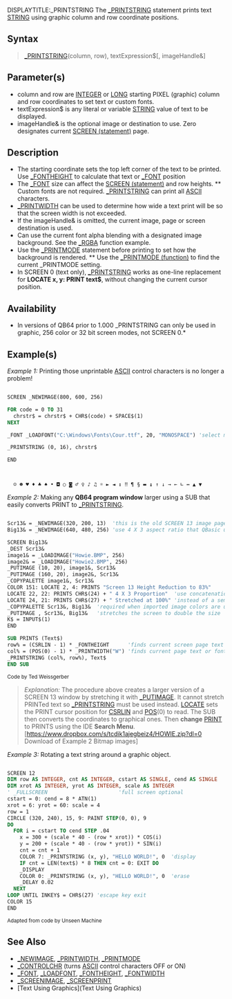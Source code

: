 DISPLAYTITLE:_PRINTSTRING
The [_PRINTSTRING](_PRINTSTRING) statement prints text [STRING](STRING) using graphic column and row coordinate positions.


## Syntax

>  [_PRINTSTRING](_PRINTSTRING)(column, row), textExpression$[, imageHandle&] 


## Parameter(s)

* column and row are [INTEGER](INTEGER) or [LONG](LONG) starting PIXEL (graphic) column and row coordinates to set text or custom fonts.
* textExpression$ is any literal or variable [STRING](STRING) value of text to be displayed.
* imageHandle& is the optional image or destination to use. Zero designates current [SCREEN (statement)](SCREEN (statement)) page.


## Description

* The starting coordinate sets the top left corner of the text to be printed. Use [_FONTHEIGHT](_FONTHEIGHT) to calculate that text or [_FONT](_FONT) position
* The [_FONT](_FONT) size can affect the [SCREEN (statement)](SCREEN (statement)) and row heights.
** Custom fonts are not required. [_PRINTSTRING](_PRINTSTRING) can print all [ASCII](ASCII) characters.
* [_PRINTWIDTH](_PRINTWIDTH) can be used to determine how wide a text print will be so that the screen width is not exceeded.
* If the imageHandle& is omitted, the current image, page or screen destination is used.
* Can use the current font alpha blending with a designated image background. See the [_RGBA](_RGBA) function example.
* Use the [_PRINTMODE](_PRINTMODE) statement before printing to set how the background is rendered.
** Use the [_PRINTMODE (function)](_PRINTMODE (function)) to find the current _PRINTMODE setting.
* In SCREEN 0 (text only), [_PRINTSTRING](_PRINTSTRING) works as one-line replacement for **LOCATE x, y: PRINT text$**, without changing the current cursor position.


## Availability

* In versions of QB64 prior to 1.000 _PRINTSTRING can only be used in graphic, 256 color or 32 bit screen modes, not SCREEN 0.*


## Example(s)

*Example 1:* Printing those unprintable [ASCII](ASCII) control characters is no longer a problem!

```vb

SCREEN _NEWIMAGE(800, 600, 256)

FOR code = 0 TO 31
  chrstr$ = chrstr$ + CHR$(code) + SPACE$(1)
NEXT

_FONT _LOADFONT("C:\Windows\Fonts\Cour.ttf", 20, "MONOSPACE") 'select monospace font

_PRINTSTRING (0, 16), chrstr$

END 

```

```text


  ☺ ☻ ♥ ♦ ♣ ♠ • ◘ ○ ◙ ♂ ♀ ♪ ♫ ☼ ► ◄ ↕ ‼ ¶ § ▬ ↨ ↑ ↓ → ← ∟ ↔ ▲ ▼

```



*Example 2:* Making any **QB64 program window** larger using a SUB that easily converts PRINT to [_PRINTSTRING](_PRINTSTRING). 

```vb

Scr13& = _NEWIMAGE(320, 200, 13)  'this is the old SCREEN 13 image page to set the image
Big13& = _NEWIMAGE(640, 480, 256) 'use 4 X 3 aspect ratio that QBasic used when full screen

SCREEN Big13&
_DEST Scr13&
image1& = _LOADIMAGE("Howie.BMP", 256)
image2& = _LOADIMAGE("Howie2.BMP", 256)
_PUTIMAGE (10, 20), image1&, Scr13&
_PUTIMAGE (160, 20), image2&, Scr13&
_COPYPALETTE image1&, Scr13&
COLOR 151: LOCATE 2, 4: PRINTS "Screen 13 Height Reduction to 83%" 
LOCATE 22, 22: PRINTS CHR$(24) + " 4 X 3 Proportion"  'use concatenation
LOCATE 24, 21: PRINTS CHR$(27) + " Stretched at 100%" 'instead of a semicolon!
_COPYPALETTE Scr13&, Big13&  'required when imported image colors are used
_PUTIMAGE , Scr13&, Big13&   'stretches the screen to double the size
K$ = INPUT$(1)
END

SUB PRINTS (Text$)
row% = (CSRLIN - 1) * _FONTHEIGHT      'finds current screen page text or font row height
col% = (POS(0) - 1) * _PRINTWIDTH("W") 'finds current page text or font column width
_PRINTSTRING (col%, row%), Text$
END SUB 

```
<sub>Code by Ted Weissgerber</sub>
>  *Explanation:* The procedure above creates a larger version of a SCREEN 13 window by stretching it with [_PUTIMAGE](_PUTIMAGE). It cannot stretch PRINTed text so [_PRINTSTRING](_PRINTSTRING) must be used instead. [LOCATE](LOCATE) sets the PRINT cursor position for [CSRLIN](CSRLIN) and [POS](POS)(0) to read. The SUB then converts the coordinates to graphical ones. Then **change** [PRINT](PRINT) to PRINTS using the IDE **Search Menu**.
[https://www.dropbox.com/s/tcdik1ajegbeiz4/HOWIE.zip?dl=0 Download of Example 2 Bitmap images]


*Example 3:* Rotating a text string around a graphic object.

```vb

SCREEN 12 
DIM row AS INTEGER, cnt AS INTEGER, cstart AS SINGLE, cend AS SINGLE
DIM xrot AS INTEGER, yrot AS INTEGER, scale AS INTEGER
' _FULLSCREEN                       'full screen optional
cstart = 0: cend = 8 * ATN(1)
xrot = 6: yrot = 60: scale = 4 
row = 1
CIRCLE (320, 240), 15, 9: PAINT STEP(0, 0), 9
DO
  FOR i = cstart TO cend STEP .04
    x = 300 + (scale * 40 - (row * xrot)) * COS(i)
    y = 200 + (scale * 40 - (row * yrot)) * SIN(i)
    cnt = cnt + 1
    COLOR 7: _PRINTSTRING (x, y), "HELLO WORLD!", 0  'display 
    IF cnt = LEN(text$) * 8 THEN cnt = 0: EXIT DO
    _DISPLAY
    COLOR 0: _PRINTSTRING (x, y), "HELLO WORLD!", 0  'erase 
    _DELAY 0.02    
  NEXT
LOOP UNTIL INKEY$ = CHR$(27) 'escape key exit
COLOR 15 
END 

```
<sub>Adapted from code by Unseen Machine</sub>



## See Also

* [_NEWIMAGE](_NEWIMAGE), [_PRINTWIDTH](_PRINTWIDTH), [_PRINTMODE](_PRINTMODE)
* [_CONTROLCHR](_CONTROLCHR) (turns [ASCII](ASCII) control characters OFF or ON)
* [_FONT](_FONT), [_LOADFONT](_LOADFONT), [_FONTHEIGHT](_FONTHEIGHT), [_FONTWIDTH](_FONTWIDTH)
* [_SCREENIMAGE](_SCREENIMAGE), [_SCREENPRINT](_SCREENPRINT)
* [Text Using Graphics](Text Using Graphics)





